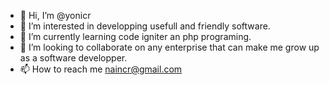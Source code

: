 - 👋 Hi, I’m @yonicr
- 👀 I’m interested in developping usefull and friendly software.
- 🌱 I’m currently learning code igniter an php programing.
- 💞️ I’m looking to collaborate on any enterprise that can make me grow up as a software developper.
- 📫 How to reach me naincr@gmail.com

<!---
yonicr/yonicr is a ✨ special ✨ repository because its `README.md` (this file) appears on your GitHub profile.
You can click the Preview link to take a look at your changes.
--->
